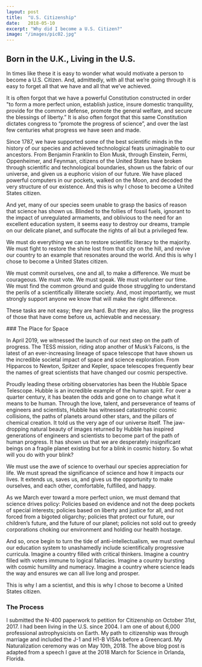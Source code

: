 ```yaml
---
layout: post
title:  "U.S. Citizenship"
date:   2018-05-10
excerpt: "Why did I become a U.S. Citizen?"
image: "/images/pic02.jpg"
---
```


## Born in the U.K., Living in the U.S.
<p>
In times like these it is easy to wonder what would motivate a person to become a U.S. Citizen. And, admittedly, with all that we’re going through it is easy to forget all that we have and all that we’ve achieved.
</p>
<p>
It is often forgot that we have a powerful Constitution constructed in order "to form a more perfect union, establish justice, insure domestic tranquility, provide for the common defense, promote the general welfare, and secure the blessings of liberty.” It is also often forgot that this same Constitution dictates congress to “promote the progress of science”, and over the last few centuries what progress we have seen and made.
</p>
<p>
Since 1787, we have supported some of the best scientific minds in the history of our species and achieved technological feats unimaginable to our ancestors. From Benjamin Franklin to Elon Musk, through Einstein, Fermi, Oppenheimer, and Feynman, citizens of the United States have broken through scientific and technological boundaries, shown us the fabric of our universe, and given us a euphoric vision of our future. We have placed powerful computers in our pockets, walked on the Moon, and decoded the very structure of our existence. And this is why I chose to become a United States citizen.
</p>
<p>
And yet, many of our species seem unable to grasp the basics of reason that science has shown us. Blinded to the follies of fossil fuels, ignorant to the impact of unregulated armaments, and oblivious to the need for an excellent education system, it seems easy to destroy our dreams, trample on our delicate planet, and suffocate the rights of all but a privileged few.
</p>
<p>
We must do everything we can to restore scientific literacy to the majority. We must fight to restore the shine lost from that city on the hill, and revive our country to an example that resonates around the world. And this is why I chose to become a United States citizen.
</p>
<p>
We must commit ourselves, one and all, to make a difference. We must be courageous. We must vote. We must speak. We must volunteer our time. We must find the common ground and guide those struggling to understand the perils of a scientifically illiterate society. And, most importantly, we must strongly support anyone we know that will make the right difference.
</p>
<p>
These tasks are not easy; they are hard. But they are also, like the progress of those that have come before us, achievable and necessary.
</p>
### The Place for Space
<p>
In April 2019, we witnessed the launch of our next step on the path of progress. The TESS mission, riding atop another of Musk’s Falcons, is the latest of an ever-increasing lineage of space telescope that have shown us the incredible societal impact of space and science exploration. From Hipparcos to Newton, Spitzer and Kepler, space telescopes frequently bear the names of great scientists that have changed our cosmic perspective.
</p>
<p>
Proudly leading these orbiting observatories has been the Hubble Space Telescope. Hubble is an incredible example of the human spirit. For over a quarter century, it has beaten the odds and gone on to change what it means to be human. Through the love, talent, and perseverance of teams of engineers and scientists, Hubble has witnessed catastrophic cosmic collisions, the paths of planets around other stars, and the pillars of chemical creation. It told us the very age of our universe itself. The jaw-dropping natural beauty of images returned by Hubble has inspired generations of engineers and scientists to become part of the path of human progress. It has shown us that we are desperately insignificant beings on a fragile planet existing but for a blink in cosmic history. So what will you do with your blink?
</p>
<p>
We must use the awe of science to overhaul our species appreciation for life. We must spread the significance of science and how it impacts our lives. It extends us, saves us, and gives us the opportunity to make ourselves, and each other, comfortable, fulfilled, and happy.
</p>
As we March ever toward a more perfect union, we must demand that science drives policy: Policies based on evidence and not the deep pockets of special interests; policies based on liberty and justice for all, and not forced from a bigoted oligarchy; policies that protect our future, our children’s future, and the future of our planet; policies not sold out to greedy corporations choking our environment and holding our health hostage.
</p>
<p>
And so, once begin to turn the tide of anti-intellectualism, we must overhaul our education system to unashamedly include scientifically progressive curricula. Imagine a country filled with critical thinkers. Imagine a country filled with voters immune to logical fallacies. Imagine a country bursting with cosmic humility and numeracy. Imagine a country where science leads the way and ensures we can all live long and prosper.
</p>
<p>
This is why I am a scientist, and this is why I chose to become a United States citizen.
</p>

### The Process
I submitted the N-400 paperwork to petition for Citizenship on October 31st, 2017. I had been living in the U.S. since 2004. I am one of about 6,000 professional astrophysicists on Earth. My path to citizenship was through marriage and included the J-1 and H1-B VISAs before a Greencard. My Naturalization ceremony was on May 10th, 2018. The above blog post is adapted from a speech I gave at the 2018 March for Science in Orlanda, Florida.
